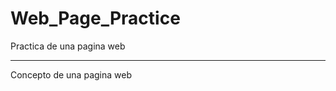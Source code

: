# Web_Page_Practice
Practica de una pagina web
__________________________
Concepto de una pagina web 
